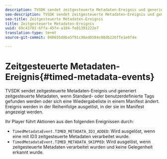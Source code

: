 ```yaml
---
description: TVSDK sendet zeitgesteuerte Metadaten-Ereignis und generiert zeitgesteuerte Metadaten, wenn Standard- oder benutzerdefinierte Tags gefunden werden oder sich eine Wiedergabeliste in einem Manifest ändert. Ereignis werden in der Reihenfolge ausgelöst, in der sie im Manifest angezeigt werden.
seo-description: TVSDK sendet zeitgesteuerte Metadaten-Ereignis und generiert zeitgesteuerte Metadaten, wenn Standard- oder benutzerdefinierte Tags gefunden werden oder sich eine Wiedergabeliste in einem Manifest ändert. Ereignis werden in der Reihenfolge ausgelöst, in der sie im Manifest angezeigt werden.
seo-title: Zeitgesteuerte Metadaten-Ereignis
title: Zeitgesteuerte Metadaten-Ereignis
uuid: 69c43701-6ffa-45fe-a104-fe81391222e7
translation-type: tm+mt
source-git-commit: 040655d8ba5f91c98ed0584c08db226ffe1e0f4e

---
```



# Zeitgesteuerte Metadaten-Ereignis{#timed-metadata-events}

TVSDK sendet zeitgesteuerte Metadaten-Ereignis und generiert zeitgesteuerte Metadaten, wenn Standard- oder benutzerdefinierte Tags gefunden werden oder sich eine Wiedergabeliste in einem Manifest ändert. Ereignis werden in der Reihenfolge ausgelöst, in der sie im Manifest angezeigt werden.

Ihr Player führt Aktionen aus den folgenden Ereignissen durch:

* `TimedMetadataEvent.TIMED_METADATA_ID3_ADDED`: Wird ausgelöst, wenn eine mit ID3 zeitgesteuerte Metadaten verarbeitet wurde.
* `TimedMetadataEvent.TIMED_METADATA_SKIPPED`: Wird ausgelöst, wenn zeitgesteuerte Metadaten verarbeitet wurden und keine Gelegenheit erkannt wurde.

